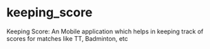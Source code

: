 # keeping_score
Keeping Score: An Mobile application which helps in keeping track of scores for matches like TT, Badminton, etc
